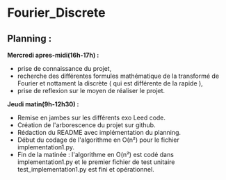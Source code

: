 # Fourier_Discrete

## Planning :

<b>Mercredi apres-midi(16h-17h) :</b> 
  - prise de connaissance du projet, 
  - recherche des différentes formules mathématique de la transformé de Fourier et nottament la discrète ( qui est différente de la rapide ),
  - prise de reflexion sur le moyen de réaliser le projet.

<b>Jeudi matin(9h-12h30) :</b> 
  - Remise en jambes sur les différents exo Leed code.
  - Création de l'arborescence du projet sur github.
  - Rédaction du README avec implémentation du planning.
  - Début du codage de l'algorithme en O(n²) pour le fichier implementation1.py.
  - Fin de la matinée : l'algorithme en O(n²) est codé dans implementation1.py et le premier fichier de test unitaire test_implementation1.py est fini et opérationnel.
